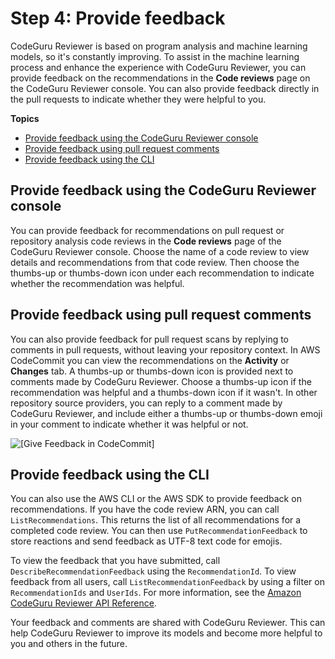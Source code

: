 # Step 4: Provide feedback<a name="provide-feedback"></a>

CodeGuru Reviewer is based on program analysis and machine learning models, so it's constantly improving\. To assist in the machine learning process and enhance the experience with CodeGuru Reviewer, you can provide feedback on the recommendations in the **Code reviews** page on the CodeGuru Reviewer console\. You can also provide feedback directly in the pull requests to indicate whether they were helpful to you\. 

**Topics**
+ [Provide feedback using the CodeGuru Reviewer console](#provide-feedback-in-console)
+ [Provide feedback using pull request comments](#provide-feedback-in-pull-requests)
+ [Provide feedback using the CLI](#provide-feedback-cli)

## Provide feedback using the CodeGuru Reviewer console<a name="provide-feedback-in-console"></a>

You can provide feedback for recommendations on pull request or repository analysis code reviews in the **Code reviews** page of the CodeGuru Reviewer console\. Choose the name of a code review to view details and recommendations from that code review\. Then choose the thumbs\-up or thumbs\-down icon under each recommendation to indicate whether the recommendation was helpful\.

## Provide feedback using pull request comments<a name="provide-feedback-in-pull-requests"></a>

You can also provide feedback for pull request scans by replying to comments in pull requests, without leaving your repository context\. In AWS CodeCommit you can view the recommendations on the **Activity** or **Changes** tab\. A thumbs\-up or thumbs\-down icon is provided next to comments made by CodeGuru Reviewer\. Choose a thumbs\-up icon if the recommendation was helpful and a thumbs\-down icon if it wasn't\. In other repository source providers, you can reply to a comment made by CodeGuru Reviewer, and include either a thumbs\-up or thumbs\-down emoji in your comment to indicate whether it was helpful or not\.

![\[Give Feedback in CodeCommit\]](http://docs.aws.amazon.com/codeguru/latest/reviewer-ug/images/guru-feedback-codecommit.png)

## Provide feedback using the CLI<a name="provide-feedback-cli"></a>

You can also use the AWS CLI or the AWS SDK to provide feedback on recommendations\. If you have the code review ARN, you can call `ListRecommendations`\. This returns the list of all recommendations for a completed code review\. You can then use `PutRecommendationFeedback` to store reactions and send feedback as UTF\-8 text code for emojis\. 

To view the feedback that you have submitted, call `DescribeRecommendationFeedback` using the `RecommendationId`\. To view feedback from all users, call `ListRecommendationFeedback` by using a filter on `RecommendationIds` and `UserIds`\. For more information, see the [Amazon CodeGuru Reviewer API Reference](https://docs.aws.amazon.com/codeguru/latest/reviewer-api/Welcome.html)\.

Your feedback and comments are shared with CodeGuru Reviewer\. This can help CodeGuru Reviewer to improve its models and become more helpful to you and others in the future\.